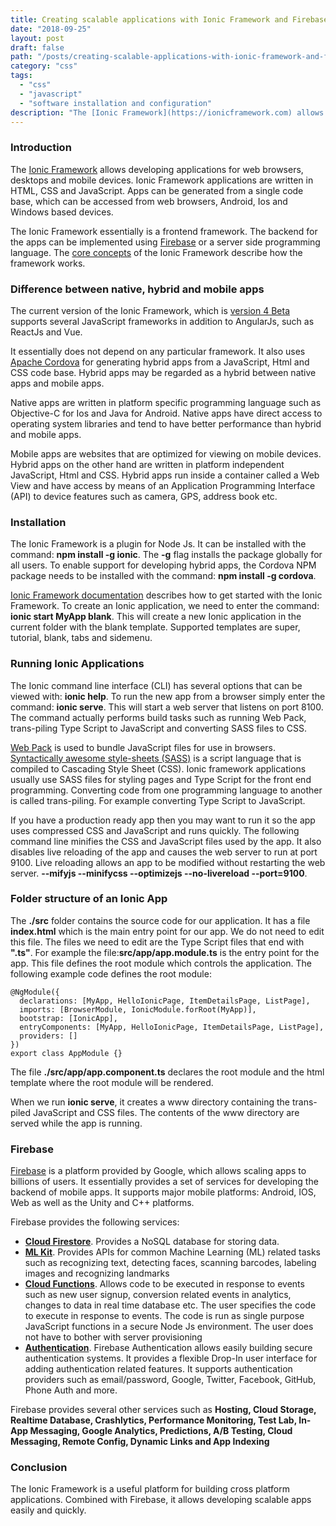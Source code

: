 ```yaml
---
title: Creating scalable applications with Ionic Framework and Firebase
date: "2018-09-25"
layout: post
draft: false
path: "/posts/creating-scalable-applications-with-ionic-framework-and-firebase"
category: "css"
tags:
  - "css"
  - "javascript"
  - "software installation and configuration"
description: "The [Ionic Framework](https://ionicframework.com) allows developing applications for web browsers, desktops and mobile devices. Ionic Framework applications are written in HTML, CSS and JavaScript. Apps can be generated from a single code base, which can be accessed from web browsers, Android, Ios and Windows based devices."
---
```


### Introduction
The [Ionic Framework](https://ionicframework.com) allows developing applications for web browsers, desktops and mobile devices. Ionic Framework applications are written in HTML, CSS and JavaScript. Apps can be generated from a single code base, which can be accessed from web browsers, Android, Ios and Windows based devices.

The Ionic Framework essentially is a frontend framework. The backend for the apps can be implemented using [Firebase](https://firebase.google.com) or a server side programming language. The [core concepts](https://beta.ionicframework.com/docs/intro/concepts) of the Ionic Framework describe how the framework works.

### Difference between native, hybrid and mobile apps
The current version of the Ionic Framework, which is [version 4 Beta](https://beta.ionicframework.com/docs/intro) supports several JavaScript frameworks in addition to AngularJs, such as ReactJs and Vue.

It essentially does not depend on any particular framework. It also uses [Apache Cordova](https://en.wikipedia.org/wiki/Apache_Cordova) for generating hybrid apps from a JavaScript, Html and CSS code base. Hybrid apps may be regarded as a hybrid between native apps and mobile apps.

Native apps are written in platform specific programming language such as Objective-C for Ios and Java for Android. Native apps have direct access to operating system libraries and tend to have better performance than hybrid and mobile apps.

Mobile apps are websites that are optimized for viewing on mobile devices. Hybrid apps on the other hand are written in platform independent JavaScript, Html and CSS. Hybrid apps run inside a container called a Web View and have access by means of an Application Programming Interface (API) to device features such as camera, GPS, address book etc.

### Installation
The Ionic Framework is a plugin for Node Js. It can be installed with the command: **npm install -g ionic**. The **-g** flag installs the package globally for all users. To enable support for developing hybrid apps, the Cordova NPM package needs to be installed with the command: **npm install -g cordova**.

[Ionic Framework documentation](https://ionicframework.com/docs) describes how to get started with the Ionic Framework. To create an Ionic application, we need to enter the command: **ionic start MyApp blank**. This will create a new Ionic application in the current folder with the blank template. Supported templates are super, tutorial, blank, tabs and sidemenu.

### Running Ionic Applications

The Ionic command line interface (CLI) has several options that can be viewed with: **ionic help**. To run the new app from a browser simply enter the command: **ionic serve**. This will start a web server that listens on port 8100. The command actually performs build tasks such as running Web Pack, trans-piling Type Script to JavaScript and converting SASS files to CSS.

[Web Pack](https://en.wikipedia.org/wiki/Webpack) is used to bundle JavaScript files for use in browsers. [Syntactically awesome style-sheets (SASS)](https://en.wikipedia.org/wiki/Sass_(stylesheet_language)) is a script language that is compiled to Cascading Style Sheet (CSS). Ionic framework applications usually use SASS files for styling pages and Type Script for the front end programming. Converting code from one programming language to another is called trans-piling. For example converting Type Script to JavaScript.

If you have a production ready app then you may want to run it so the app uses compressed CSS and JavaScript and runs quickly. The following command line minifies the CSS and JavaScript files used by the app. It also disables live reloading of the app and causes the web server to run at port 9100. Live reloading allows an app to be modified without restarting the web server. **--mifyjs --minifycss --optimizejs --no-livereload --port=9100**.

### Folder structure of an Ionic App
The **./src** folder contains the source code for our application. It has a file **index.html** which is the main entry point for our app. We do not need to edit this file. The files we need to edit are the Type Script files that end with **".ts"**. For example the file:**src/app/app.module.ts** is the entry point for the app. This file defines the root module which controls the application. The following example code defines the root module:

```
@NgModule({
  declarations: [MyApp, HelloIonicPage, ItemDetailsPage, ListPage],
  imports: [BrowserModule, IonicModule.forRoot(MyApp)],
  bootstrap: [IonicApp],
  entryComponents: [MyApp, HelloIonicPage, ItemDetailsPage, ListPage],
  providers: []
})
export class AppModule {}
```

The file **./src/app/app.component.ts** declares the root module and the html template where the root module will be rendered.

When we run **ionic serve**, it creates a www directory containing the trans-piled JavaScript and CSS files. The contents of the www directory are served while the app is running.

### Firebase
[Firebase](https://firebase.google.com/) is a platform provided by Google, which allows scaling apps to billions of users. It essentially provides a set of services for developing the backend of mobile apps. It supports major mobile platforms: Android, IOS, Web as well as the Unity and C++ platforms.

Firebase provides the following services:

* **[Cloud Firestore](https://firebase.google.com/products/firestore/)**. Provides a NoSQL database for storing data.
* **[ML Kit](https://firebase.google.com/products/ml-kit/)**. Provides APIs for common Machine Learning (ML) related tasks such as recognizing text, detecting faces, scanning barcodes, labeling images and recognizing landmarks
* **[Cloud Functions](https://firebase.google.com/products/functions/)**. Allows code to be executed in response to events such as new user signup, conversion related events in analytics, changes to data in real time database etc. The user specifies the code to execute in response to events. The code is run as single purpose JavaScript functions in a secure Node Js environment. The user does not have to bother with server provisioning
* **[Authentication](https://firebase.google.com/products/auth/)**. Firebase Authentication allows easily building secure authentication systems. It provides a flexible Drop-In user interface for adding authentication related features. It supports authentication providers such as email/password, Google, Twitter, Facebook, GitHub, Phone Auth and more.

Firebase provides several other services such as **Hosting, Cloud Storage, Realtime Database, Crashlytics, Performance Monitoring, Test Lab, In-App Messaging, Google Analytics, Predictions, A/B Testing, Cloud Messaging, Remote Config, Dynamic Links and App Indexing**

### Conclusion
The Ionic Framework is a useful platform for building cross platform applications. Combined with Firebase, it allows developing scalable apps easily and quickly.
